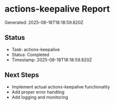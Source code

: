 # actions-keepalive Report

Generated: 2025-08-18T18:18:59.820Z

## Status
- Task: actions-keepalive
- Status: Completed
- Timestamp: 2025-08-18T18:18:59.820Z

## Next Steps
- Implement actual actions-keepalive functionality
- Add proper error handling
- Add logging and monitoring
